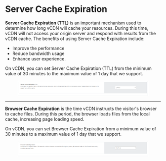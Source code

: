 # Server Cache Expiration

**Server Cache Expiration (TTL)** is an important mechanism used to determine how long vCDN will cache your resources. During this time, vCDN will not access your origin server and respond with results from the vCDN cache. The benefits of using Server Cache Expiration include:&#x20;

* Improve the performance&#x20;
* Reduce bandwidth usage&#x20;
* Enhance user experience.&#x20;

On vCDN, you can set Server Cache Expiration (TTL) from the minimum value of 30 minutes to the maximum value of 1 day that we support.

<figure><img src="../../.gitbook/assets/image (179).png" alt=""><figcaption></figcaption></figure>

***

**Browser Cache Expiration** is the time vCDN instructs the visitor's browser to cache files. During this period, the browser loads files from the local cache, increasing page loading speed.&#x20;

On vCDN, you can set Browser Cache Expiration from a minimum value of 30 minutes to a maximum value of 1 day that we support.

<figure><img src="../../.gitbook/assets/image (180).png" alt=""><figcaption></figcaption></figure>
